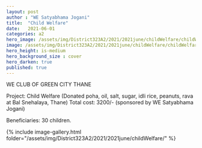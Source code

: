 ```yaml
---
layout: post
author : "WE Satyabhama Jogani"
title:  "Child Welfare"
date:   2021-06-01
categories: a2
hero_image: /assets/img/District323A2/2021/2021june/childWelfare/childWelfare.jpg
image: /assets/img/District323A2/2021/2021june/childWelfare/childWelfare.jpg
hero_height: is-medium
hero_background_size : cover
hero_darken: true
published: true
---
```


WE CLUB OF GREEN CITY THANE 

Project: Child Welfare (Donated poha, oil, salt, sugar, idli rice, peanuts, rava at Bal Snehalaya, Thane)  Total cost: 3200/- (sponsored by WE Satyabhama Jogani)  

Beneficiaries: 30 children.

{% include image-gallery.html folder="/assets/img/District323A2/2021/2021june/childWelfare/" %}